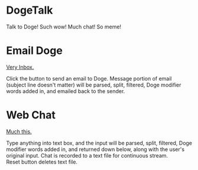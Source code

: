 DogeTalk
========

Talk to Doge! Such wow! Much chat! So meme!

Email Doge
==========
<a href="http://kaceykaso.github.io/DogeTalk">Very Inbox.</a>

Click the button to send an email to Doge. Message portion of email (subject line doesn't matter) will be parsed, split, filtered, Doge modifier words added in, and emailed back to the sender.


Web Chat
=======
<a href="http://www.kaceycoughlin.com/DogeTalk/index.php">Much this.</a>

Type anything into text box, and the input will be parsed, split, filtered, Doge modifier words added in, and returned down below, along with the user's original input. Chat is recorded to a text file for continuous stream.
<br>
Reset button deletes text file.
